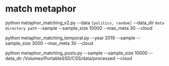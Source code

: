 # match metaphor

python metaphor_matching_v2.py --data `[politics, random]` --data_dir `data directory path` --sample --sample_size 10000  --max_meta 30 --cloud

python metaphor_matching_temporal.py --year 2019 --sample --sample_size 3000 --max_meta 30 --cloud

python metaphor_matching_posts.py --sample --sample_size 10000 --data_dir /Volumes/PortableSSD/CSS/data/processed --cloud